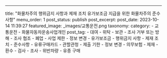 ---
title: "화물차주의 행위금지 사항과 제재 조치 유가보조금 지급을 위한 화물차주의 준수사항"
menu_order: 1
post_status: publish
post_excerpt: 
post_date: 2023-10-14 11:39:27
featured_image: _images/교통운전.png
taxonomy:
    category:
        - 교통운전
        - 화물자동차운송사업개인
    post_tag:
        -  대여
        -  위탁
        -  보관
        -  조사 거부 또는 방해
        -  조사 협조
        -  폐업
        -  사업 제한
        -  정보 변경
        -  유가보조금
        -  행위금지 사항
        -  제재 조치
        -  준수사항
        -  유류구매카드
        -  관할관청
        -  제출 기한
        -  정보 변경
        -  의무보험
        -  제재
        -  환수
        -  검사
        -  조사
        -  위반차량
        -  유종 구매
